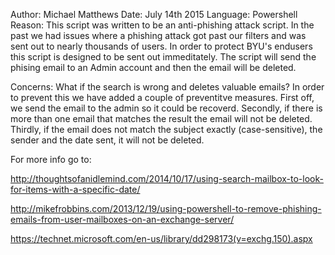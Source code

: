 Author: Michael Matthews
Date: July 14th 2015
Language: Powershell
Reason: This script was written to be an anti-phishing attack script.  In the past we had issues where a phishing attack got past our filters and was sent out to nearly thousands of users.  In order to protect BYU's endusers this script is designed to be sent out immeditately. The script will send the phising email to an Admin account and then the email will be deleted.  

Concerns: What if the search is wrong and deletes valuable emails?
    In order to prevent this we have added a couple of preventitve measures.  First off, we send the email to the admin so it could be recoverd.  Secondly, if there is more than one email that matches the result the email will not be deleted.  Thirdly, if the email does not match the subject exactly (case-sensitive), the sender and the date sent, it will not be deleted.  

For more info go to:

http://thoughtsofanidlemind.com/2014/10/17/using-search-mailbox-to-look-for-items-with-a-specific-date/

http://mikefrobbins.com/2013/12/19/using-powershell-to-remove-phishing-emails-from-user-mailboxes-on-an-exchange-server/

https://technet.microsoft.com/en-us/library/dd298173(v=exchg.150).aspx
